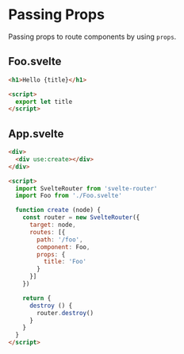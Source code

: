 # Passing Props

Passing props to route components by using `props`.

## Foo.svelte

```html
<h1>Hello {title}</h1>

<script>
  export let title
</script>
```

## App.svelte

```html
<div>
  <div use:create></div>
</div>

<script>
  import SvelteRouter from 'svelte-router'
  import Foo from './Foo.svelte'

  function create (node) {
    const router = new SvelteRouter({
      target: node,
      routes: [{
        path: '/foo',
        component: Foo,
        props: {
          title: 'Foo'
        }
      }]
    })

    return {
      destroy () {
        router.destroy()
      }
    }
  }
</script>
```

